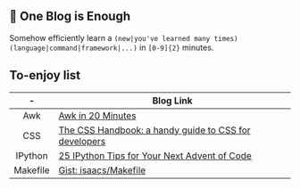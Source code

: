 📝 One Blog is Enough
---------------------

Somehow efficiently learn a `(new|you've learned many times)` `(language|command|framework|...)` in `[0-9]{2}` minutes.

## To-enjoy list

|-|Blog Link|
|:---:|---|
|Awk|[Awk in 20 Minutes](https://ferd.ca/awk-in-20-minutes.html)|
|CSS|[The CSS Handbook: a handy guide to CSS for developers](https://medium.com/free-code-camp/the-css-handbook-a-handy-guide-to-css-for-developers-b56695917d11)|
|IPython|[25 IPython Tips for Your Next Advent of Code](https://switowski.com/blog/25-ipython-tips-for-your-next-advent-of-code)|
|Makefile|[Gist: isaacs/Makefile](https://gist.github.com/isaacs/62a2d1825d04437c6f08)|
